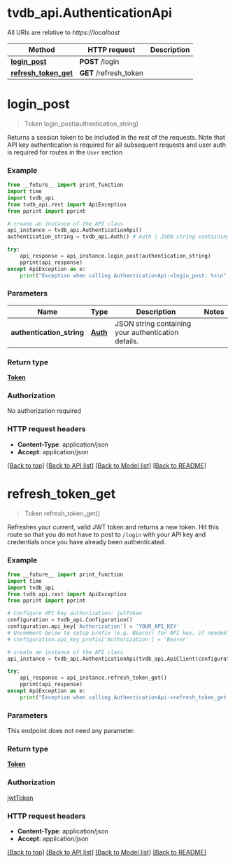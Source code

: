 # tvdb_api.AuthenticationApi

All URIs are relative to *https://localhost*

Method | HTTP request | Description
------------- | ------------- | -------------
[**login_post**](AuthenticationApi.md#login_post) | **POST** /login | 
[**refresh_token_get**](AuthenticationApi.md#refresh_token_get) | **GET** /refresh_token | 


# **login_post**
> Token login_post(authentication_string)



Returns a session token to be included in the rest of the requests. Note that API key authentication is required for all subsequent requests and user auth is required for routes in the `User` section

### Example
```python
from __future__ import print_function
import time
import tvdb_api
from tvdb_api.rest import ApiException
from pprint import pprint

# create an instance of the API class
api_instance = tvdb_api.AuthenticationApi()
authentication_string = tvdb_api.Auth() # Auth | JSON string containing your authentication details.

try:
    api_response = api_instance.login_post(authentication_string)
    pprint(api_response)
except ApiException as e:
    print("Exception when calling AuthenticationApi->login_post: %s\n" % e)
```

### Parameters

Name | Type | Description  | Notes
------------- | ------------- | ------------- | -------------
 **authentication_string** | [**Auth**](Auth.md)| JSON string containing your authentication details. | 

### Return type

[**Token**](Token.md)

### Authorization

No authorization required

### HTTP request headers

 - **Content-Type**: application/json
 - **Accept**: application/json

[[Back to top]](#) [[Back to API list]](../README.md#documentation-for-api-endpoints) [[Back to Model list]](../README.md#documentation-for-models) [[Back to README]](../README.md)

# **refresh_token_get**
> Token refresh_token_get()



Refreshes your current, valid JWT token and returns a new token. Hit this route so that you do not have to post to `/login` with your API key and credentials once you have already been authenticated.

### Example
```python
from __future__ import print_function
import time
import tvdb_api
from tvdb_api.rest import ApiException
from pprint import pprint

# Configure API key authorization: jwtToken
configuration = tvdb_api.Configuration()
configuration.api_key['Authorization'] = 'YOUR_API_KEY'
# Uncomment below to setup prefix (e.g. Bearer) for API key, if needed
# configuration.api_key_prefix['Authorization'] = 'Bearer'

# create an instance of the API class
api_instance = tvdb_api.AuthenticationApi(tvdb_api.ApiClient(configuration))

try:
    api_response = api_instance.refresh_token_get()
    pprint(api_response)
except ApiException as e:
    print("Exception when calling AuthenticationApi->refresh_token_get: %s\n" % e)
```

### Parameters
This endpoint does not need any parameter.

### Return type

[**Token**](Token.md)

### Authorization

[jwtToken](../README.md#jwtToken)

### HTTP request headers

 - **Content-Type**: application/json
 - **Accept**: application/json

[[Back to top]](#) [[Back to API list]](../README.md#documentation-for-api-endpoints) [[Back to Model list]](../README.md#documentation-for-models) [[Back to README]](../README.md)

